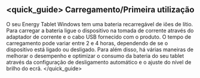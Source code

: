 ## <quick_guide> Carregamento/Primeira utilização
O seu Energy Tablet Windows tem uma bateria recarregável de iões de lítio. Para carregar a bateria ligue o dispositivo na tomada de corrente através do adaptador de corrente e o cabo USB fornecido com o produto. O tempo de carregamento pode variar entre 2 e 4 horas, dependendo de se o dispositivo está ligado ou desligado.
Para além disso, há várias maneiras de melhorar o desempenho e optimizar o consumo da bateria do seu tablet através da configuração de desligamento automático e o ajuste do nível de brilho do ecrã.
</quick_guide>

